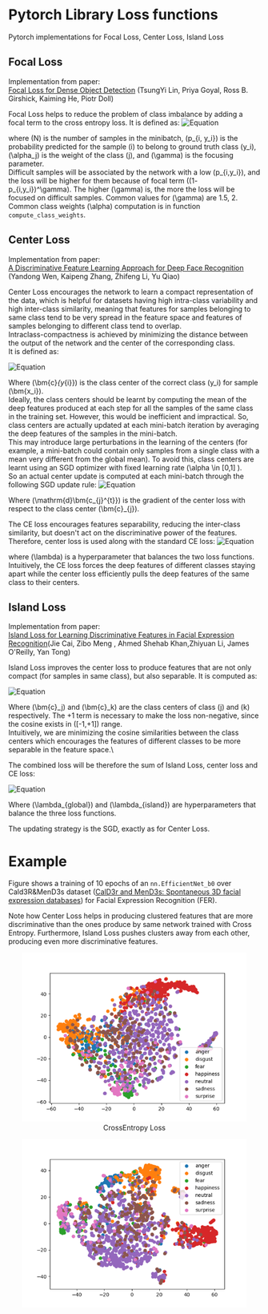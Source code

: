 <!--v1.0-->
# Pytorch Library Loss functions 
Pytorch implementations for Focal Loss, Center Loss, Island Loss

## Focal Loss 
Implementation from paper:\
[Focal Loss for Dense Object Detection](http://arxiv.org/abs/1708.02002) (TsungYi Lin, Priya Goyal, Ross B. Girshick, Kaiming He, Piotr Doll)

Focal Loss helps to reduce the problem of class imbalance by adding a focal term to the cross entropy loss. It is defined as:
![Equation](https://latex.codecogs.com/svg.latex?\mathcal{L}_{F}=-\frac{1}{N}\sum_{i=1}^{N}\bm{\alpha_j}\cdot(1-\bm{p_{i,y_i}})^{\gamma}\cdot\log(\bm{p_{i,y_i}}))

where \(N\) is the number of samples in the minibatch, \(p_{i, y_i}\) is the probability predicted for the sample \(i\) to belong to ground truth class \(y_i\), \(\alpha_j\) is the weight of the class \(j\), and \(\gamma\) is the focusing parameter.  
Difficult samples will be associated by the network with a low \(p_{i,y_i}\), and the loss will be higher for them because of focal term \((1- p_{i,y_i})^\gamma\). The higher \(\gamma\) is, the more the loss will be focused on difficult samples.
Common values for \(\gamma\) are 1.5, 2. Common class weights \(\alpha\) computation is in function `compute_class_weights`.

## Center Loss
Implementation from paper:\
[A Discriminative Feature Learning Approach for Deep Face Recognition](https://api.semanticscholar.org/CorpusID:4711865) (Yandong Wen, Kaipeng Zhang, Zhifeng Li, Yu Qiao)

Center Loss encourages the network to learn a compact representation of the data, which is helpful for datasets having high intra-class variability and high inter-class similarity, meaning that features for samples belonging to same class tend to be very spread in the feature space and features of samples belonging to different class tend to overlap.\
Intraclass-compactness is achieved by minimizing the distance between the output of the network and the center of the corresponding class.\
It is defined as:

![Equation](https://latex.codecogs.com/svg.latex?\mathcal{L}_{C}=\frac{1}{2}\sum_{i=1}^{N}\left\lVert\bm{x}_i-\bm{c}_{y_{i}}\right\rVert_{2})

Where \(\bm{c}_{y_{i}}\) is the class center of the correct class \(y_i\) for sample \(\bm{x_i}\).\
Ideally, the class centers should be learnt by computing the mean of the deep features produced at each step for all the samples of the same class in the training set. However, this would be inefficient and impractical. So, class centers are actually updated at each mini-batch iteration by averaging the deep features of the samples in the mini-batch.\
 This may introduce large perturbations in the learning of the centers (for example, a mini-batch could contain only samples from a single class with a mean very different from the global mean). To avoid this, class centers are learnt using an SGD optimizer with fixed learning rate \(\alpha \in [0,1] \).\
So an actual center update is computed at each mini-batch through the following SGD update rule:
![Equation](https://latex.codecogs.com/svg.latex?\bm{c}_{j}^{t+1}=\bm{c}_{j}^{t}-\alpha\thickspace\mathrm{d}\bm{c}_{j}^{t})

Where \(\mathrm{d}\bm{c_{j}^{t}}\) is the gradient of the center loss with respect to the class center \(\bm{c}_{j}\).

The CE loss encourages features separability, reducing the inter-class similarity, but doesn't act on the discriminative power of the features. Therefore, center loss is used along with the standard CE loss:
![Equation](https://latex.codecogs.com/svg.latex?\mathcal{L}=\mathcal{L}_{CrossEntropy}+\lambda\mathcal{L}_C)

where \(\lambda\) is a hyperparameter that balances the two loss functions. Intuitively, the CE loss forces the deep features of different classes staying apart while the center loss efficiently pulls the deep features of the same class to their centers.

## Island Loss
Implementation from paper:\
[Island Loss for Learning Discriminative Features in Facial Expression
                  Recognition](http://arxiv.org/abs/1708.02002)(Jie Cai, Zibo Meng , Ahmed Shehab Khan,Zhiyuan Li, James O'Reilly, Yan Tong)

Island Loss improves the center loss to produce features that are not only compact (for samples in same class), but also separable. It is computed as:

![Equation](https://latex.codecogs.com/svg.latex?\mathcal{L}_I=\sum_{\bm{c}_j}^{K}\sum_{\bm{c}_k\neq\bm{c}_j}^{K}\left(\frac{\bm{c}_j\cdot\bm{c}_k}{\norm{\bm{c}_k}_{2}-\norm{\bm{c}_k}_{2}}+1\right))

Where \(\bm{c}_j\) and \(\bm{c}_k\) are the class centers of class \(j\) and \(k\) respectively. The +1 term is necessary to make the loss non-negative, since the cosine exists in \([-1,+1]\) range.\
 Intuitively, we are minimizing the cosine similarities between the class centers which encourages the features of different classes to be more separable in the feature space.\

The combined loss will be therefore the sum of Island Loss, center loss and CE loss:

![Equation](https://latex.codecogs.com/svg.latex?\mathcal{L}=\mathcal{L}_{CrossEntropy}+\lambda_{global}(\mathcal{L}_C+\lambda_{island}\mathcal{L}_I))

Where \(\lambda_{global}\) and \(\lambda_{island}\) are hyperparameters that balance the three loss functions. 

The updating strategy is the SGD, exactly as for Center Loss.

# Example
Figure shows a training of 10 epochs of an `nn.EfficientNet_b0` over Cald3R\&MenD3s dataset ([CalD3r and MenD3s: Spontaneous 3D facial expression databases](https://www.sciencedirect.com/science/article/pii/S1047320323002833)) for Facial Expression Recognition (FER).

Note how Center Loss helps in producing clustered features that are more discriminative than the ones produce by same network trained with Cross Entropy. Furthermore, Island Loss pushes clusters away from each other, producing even more discriminative features.
<p align="center">
  <img src="Images/cross.png" alt="CrossEntropy Loss" width="450"/>
  <br>
  <span>CrossEntropy Loss</span>
</p>
<p align="center">
  <img src="Images/center.png" alt="Center Loss" width="450"/>
</p>
